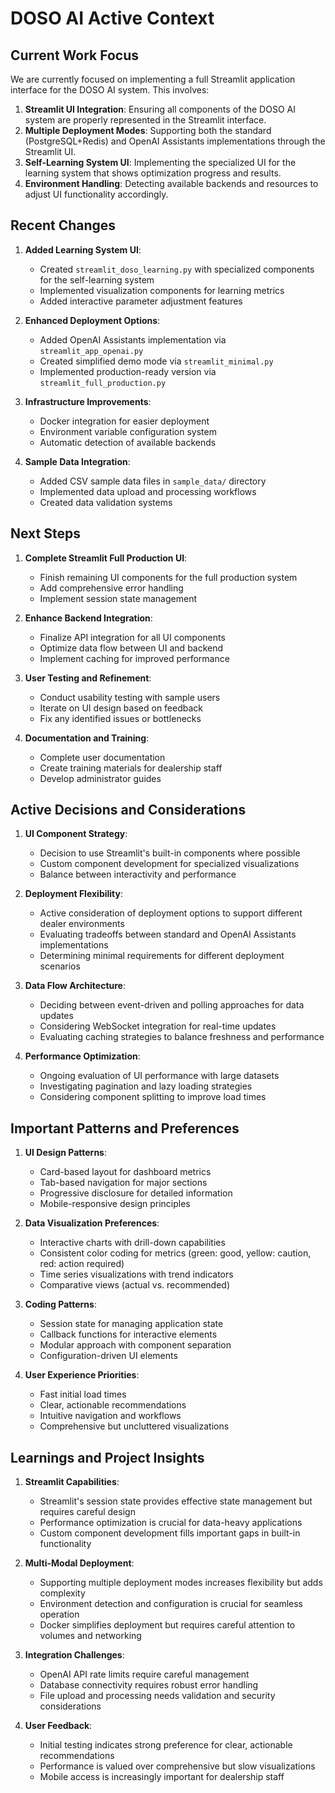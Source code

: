 # DOSO AI Active Context

## Current Work Focus

We are currently focused on implementing a full Streamlit application interface for the DOSO AI system. This involves:

1. **Streamlit UI Integration**: Ensuring all components of the DOSO AI system are properly represented in the Streamlit interface.
2. **Multiple Deployment Modes**: Supporting both the standard (PostgreSQL+Redis) and OpenAI Assistants implementations through the Streamlit UI.
3. **Self-Learning System UI**: Implementing the specialized UI for the learning system that shows optimization progress and results.
4. **Environment Handling**: Detecting available backends and resources to adjust UI functionality accordingly.

## Recent Changes

1. **Added Learning System UI**: 
   - Created `streamlit_doso_learning.py` with specialized components for the self-learning system
   - Implemented visualization components for learning metrics
   - Added interactive parameter adjustment features

2. **Enhanced Deployment Options**:
   - Added OpenAI Assistants implementation via `streamlit_app_openai.py`
   - Created simplified demo mode via `streamlit_minimal.py`
   - Implemented production-ready version via `streamlit_full_production.py`

3. **Infrastructure Improvements**:
   - Docker integration for easier deployment
   - Environment variable configuration system
   - Automatic detection of available backends

4. **Sample Data Integration**:
   - Added CSV sample data files in `sample_data/` directory
   - Implemented data upload and processing workflows
   - Created data validation systems

## Next Steps

1. **Complete Streamlit Full Production UI**:
   - Finish remaining UI components for the full production system
   - Add comprehensive error handling
   - Implement session state management

2. **Enhance Backend Integration**:
   - Finalize API integration for all UI components
   - Optimize data flow between UI and backend
   - Implement caching for improved performance

3. **User Testing and Refinement**:
   - Conduct usability testing with sample users
   - Iterate on UI design based on feedback
   - Fix any identified issues or bottlenecks

4. **Documentation and Training**:
   - Complete user documentation
   - Create training materials for dealership staff
   - Develop administrator guides

## Active Decisions and Considerations

1. **UI Component Strategy**: 
   - Decision to use Streamlit's built-in components where possible
   - Custom component development for specialized visualizations
   - Balance between interactivity and performance

2. **Deployment Flexibility**:
   - Active consideration of deployment options to support different dealer environments
   - Evaluating tradeoffs between standard and OpenAI Assistants implementations
   - Determining minimal requirements for different deployment scenarios

3. **Data Flow Architecture**:
   - Deciding between event-driven and polling approaches for data updates
   - Considering WebSocket integration for real-time updates
   - Evaluating caching strategies to balance freshness and performance

4. **Performance Optimization**:
   - Ongoing evaluation of UI performance with large datasets
   - Investigating pagination and lazy loading strategies
   - Considering component splitting to improve load times

## Important Patterns and Preferences

1. **UI Design Patterns**:
   - Card-based layout for dashboard metrics
   - Tab-based navigation for major sections
   - Progressive disclosure for detailed information
   - Mobile-responsive design principles

2. **Data Visualization Preferences**:
   - Interactive charts with drill-down capabilities
   - Consistent color coding for metrics (green: good, yellow: caution, red: action required)
   - Time series visualizations with trend indicators
   - Comparative views (actual vs. recommended)

3. **Coding Patterns**:
   - Session state for managing application state
   - Callback functions for interactive elements
   - Modular approach with component separation
   - Configuration-driven UI elements

4. **User Experience Priorities**:
   - Fast initial load times
   - Clear, actionable recommendations
   - Intuitive navigation and workflows
   - Comprehensive but uncluttered visualizations

## Learnings and Project Insights

1. **Streamlit Capabilities**: 
   - Streamlit's session state provides effective state management but requires careful design
   - Performance optimization is crucial for data-heavy applications
   - Custom component development fills important gaps in built-in functionality

2. **Multi-Modal Deployment**:
   - Supporting multiple deployment modes increases flexibility but adds complexity
   - Environment detection and configuration is crucial for seamless operation
   - Docker simplifies deployment but requires careful attention to volumes and networking

3. **Integration Challenges**:
   - OpenAI API rate limits require careful management
   - Database connectivity requires robust error handling
   - File upload and processing needs validation and security considerations

4. **User Feedback**:
   - Initial testing indicates strong preference for clear, actionable recommendations
   - Performance is valued over comprehensive but slow visualizations
   - Mobile access is increasingly important for dealership staff
